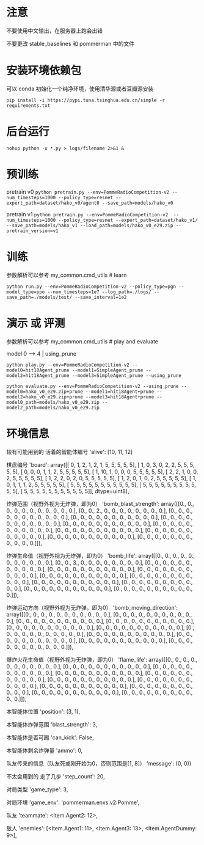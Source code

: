 # 注意
不要使用中文输出，在服务器上跑会出错

不要更改 stable_baselines 和 pommerman 中的文件

# 安装环境依赖包
可以 conda 初始化一个纯净环境，使用清华源或者豆瓣源安装

```pip install -i https://pypi.tuna.tsinghua.edu.cn/simple -r requirements.txt```

# 后台运行
```nohup python -u *.py > logs/filename 2>&1 &```

# 预训练
pretrain v0
```python pretrain.py --env=PommeRadioCompetition-v2 --num_timesteps=1000 --policy_type=resnet --expert_path=dataset/hako_v0/agent0 --save_path=models/hako_v0```

pretrain v1
```python pretrain.py --env=PommeRadioCompetition-v2  --num_timesteps=1000 --policy_type=resnet --expert_path=dataset/hako_v1/ --save_path=models/hako_v1 --load_path=models/hako_v0_e29.zip --pretrain_version=v1```

# 训练
参数解析可以参考 my_common.cmd_utils # learn

```python run.py --env=PommeRadioCompetition-v2 --policy_type=pgn --model_type=ppo --num_timesteps=1e7 --log_path=./logs/ --save_path=./models/test/ --save_interval=1e2```

# 演示 或 评测
参数解析可以参考 my_common.cmd_utils # play and evaluate

model 0 --> 4 | using_prune


```python play.py --env=PommeRadioCompetition-v2 --model0=hit18Agent_prune --model1=SimpleAgent_prune --model2=hit18Agent_prune --model3=SimpleAgent_prune --using_prune```

```python evaluate.py --env=PommeRadioCompetition-v2 --using_prune --model0=hako_v0_e29.zip+prune --model1=hit18Agent+prune --model2=hako_v0_e29.zip+prune --model3=hit18Agent+prune --model0_path=models/hako_v0_e29.zip --model2_path=models/hako_v0_e29.zip```

# 环境信息
较有可能用到的
活着的智能体编号
'alive': [10, 11, 12]

棋盘编号
'board':
array([[ 0, 1, 2, 1, 2, 1, 5, 5, 5, 5, 5],
[ 1, 0, 3, 0, 2, 2, 5, 5, 5, 5, 5],
[ 0, 0, 0, 1, 1, 2, 5, 5, 5, 5, 5],
[ 1, 10, 1, 0, 0, 0, 5, 5, 5, 5, 5],
[ 2, 2, 1, 0, 0, 2, 5, 5, 5, 5, 5],
[ 1, 2, 2, 0, 2, 0, 5, 5, 5, 5, 5],
[ 1, 2, 0, 1, 0, 2, 5, 5, 5, 5, 5],
[ 1, 0, 1, 1, 1, 2, 5, 5, 5, 5, 5],
[ 5, 5, 5, 5, 5, 5, 5, 5, 5, 5, 5],
[ 5, 5, 5, 5, 5, 5, 5, 5, 5, 5, 5],
[ 5, 5, 5, 5, 5, 5, 5, 5, 5, 5, 5]], dtype=uint8),

炸弹范围（视野外视为无炸弹，即为0）
'bomb_blast_strength':
array([[0., 0., 0., 0., 0., 0., 0., 0., 0., 0., 0.],
[0., 0., 2., 0., 0., 0., 0., 0., 0., 0., 0.],
[0., 0., 0., 0., 0., 0., 0., 0., 0., 0., 0.],
[0., 0., 0., 0., 0., 0., 0., 0., 0., 0., 0.],
[0., 0., 0., 0., 0., 0., 0., 0., 0., 0., 0.],
[0., 0., 0., 0., 0., 0., 0., 0., 0., 0., 0.],
[0., 0., 0., 0., 0., 0., 0., 0., 0., 0., 0.],
[0., 0., 0., 0., 0., 0., 0., 0., 0., 0., 0.],
[0., 0., 0., 0., 0., 0., 0., 0., 0., 0., 0.],
[0., 0., 0., 0., 0., 0., 0., 0., 0., 0., 0.],
[0., 0., 0., 0., 0., 0., 0., 0., 0., 0., 0.]]),

炸弹生命值（视野外视为无炸弹，即为0）
'bomb_life':
array([[0., 0., 0., 0., 0., 0., 0., 0., 0., 0., 0.],
[0., 0., 3., 0., 0., 0., 0., 0., 0., 0., 0.],
[0., 0., 0., 0., 0., 0., 0., 0., 0., 0., 0.],
[0., 0., 0., 0., 0., 0., 0., 0., 0., 0., 0.],
[0., 0., 0., 0., 0., 0., 0., 0., 0., 0., 0.],
[0., 0., 0., 0., 0., 0., 0., 0., 0., 0., 0.],
[0., 0., 0., 0., 0., 0., 0., 0., 0., 0., 0.],
[0., 0., 0., 0., 0., 0., 0., 0., 0., 0., 0.],
[0., 0., 0., 0., 0., 0., 0., 0., 0., 0., 0.],
[0., 0., 0., 0., 0., 0., 0., 0., 0., 0., 0.],
[0., 0., 0., 0., 0., 0., 0., 0., 0., 0., 0.]]),

炸弹运动方向（视野外视为无炸弹，即为0）
'bomb_moving_direction':
array([[0., 0., 0., 0., 0., 0., 0., 0., 0., 0., 0.],
[0., 0., 0., 0., 0., 0., 0., 0., 0., 0., 0.],
[0., 0., 0., 0., 0., 0., 0., 0., 0., 0., 0.],
[0., 0., 0., 0., 0., 0., 0., 0., 0., 0., 0.],
[0., 0., 0., 0., 0., 0., 0., 0., 0., 0., 0.],
[0., 0., 0., 0., 0., 0., 0., 0., 0., 0., 0.],
[0., 0., 0., 0., 0., 0., 0., 0., 0., 0., 0.],
[0., 0., 0., 0., 0., 0., 0., 0., 0., 0., 0.],
[0., 0., 0., 0., 0., 0., 0., 0., 0., 0., 0.],
[0., 0., 0., 0., 0., 0., 0., 0., 0., 0., 0.],
[0., 0., 0., 0., 0., 0., 0., 0., 0., 0., 0.]]),

爆炸火花生命值（视野外视为无炸弹，即为0）
'flame_life':
array([[0., 0., 0., 0., 0., 0., 0., 0., 0., 0., 0.],
[0., 0., 0., 0., 0., 0., 0., 0., 0., 0., 0.],
[0., 0., 0., 0., 0., 0., 0., 0., 0., 0., 0.],
[0., 0., 0., 0., 0., 0., 0., 0., 0., 0., 0.],
[0., 0., 0., 0., 0., 0., 0., 0., 0., 0., 0.],
[0., 0., 0., 0., 0., 0., 0., 0., 0., 0., 0.],
[0., 0., 0., 0., 0., 0., 0., 0., 0., 0., 0.],
[0., 0., 0., 0., 0., 0., 0., 0., 0., 0., 0.],
[0., 0., 0., 0., 0., 0., 0., 0., 0., 0., 0.],
[0., 0., 0., 0., 0., 0., 0., 0., 0., 0., 0.],
[0., 0., 0., 0., 0., 0., 0., 0., 0., 0., 0.]]),

本智能体位置
'position': (3, 1),

本智能体炸弹范围
'blast_strength': 3,

本智能体是否可踢
'can_kick': False,

本智能体剩余炸弹量
'ammo': 0,

队友传来的信息（队友死或刚开始为0，否则范围是[1, 8]）
'message': (0, 0)}

不太会用到的
走了几步
'step_count': 20,

对局类型
'game_type': 3,

对局环境
'game_env': 'pommerman.envs.v2:Pomme',

队友
'teammate': <Item.Agent2: 12>,

敌人
'enemies': [<Item.Agent1: 11>, <Item.Agent3: 13>, <Item.AgentDummy: 9>],